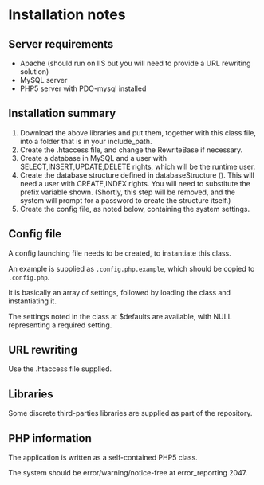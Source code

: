 # Installation notes

## Server requirements

- Apache (should run on IIS but you will need to provide a URL rewriting solution)
- MySQL server
- PHP5 server with PDO-mysql installed


## Installation summary

1. Download the above libraries and put them, together with this class file, into a folder that is in your include_path.
1. Create the .htaccess file, and change the RewriteBase if necessary.
1. Create a database in MySQL and a user with SELECT,INSERT,UPDATE,DELETE rights, which will be the runtime user.
1. Create the database structure defined in databaseStructure (). This will need a user with CREATE,INDEX rights. You will need to substitute the prefix variable shown. (Shortly, this step will be removed, and the system will prompt for a password to create the structure itself.)
1. Create the config file, as noted below, containing the system settings.


## Config file

A config launching file needs to be created, to instantiate this class.

An example is supplied as `.config.php.example`, which should be copied to `.config.php`.

It is basically an array of settings, followed by loading the class and instantiating it.

The settings noted in the class at $defaults are available, with NULL representing a required setting.


## URL rewriting

Use the .htaccess file supplied.
	

## Libraries

Some discrete third-parties libraries are supplied as part of the repository.


## PHP information

The application is written as a self-contained PHP5 class.

The system should be error/warning/notice-free at error_reporting 2047.

